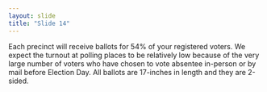 ```yaml
---
layout: slide
title: "Slide 14"
---
```


Each precinct will receive ballots for 54% of your registered voters. We expect the turnout at polling places to be relatively low because of the very large number of voters who have chosen to vote absentee in-person or by mail before Election Day. All ballots are 17-inches in length and they are 2-sided.
